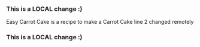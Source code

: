### This is a LOCAL change :)
Easy Carrot Cake is a recipe to make a Carrot Cake
line 2 changed remotely
### This is a LOCAL change :)